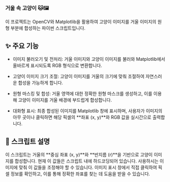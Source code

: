 ### 거울 속 고양이 🐱🖼️
이 프로젝트는 OpenCV와 Matplotlib을 활용하여 고양이 이미지를 거울 이미지의 원형 부분에 합성하는 파이썬 스크립트입니다.

## ✨ 주요 기능
* 이미지 불러오기 및 전처리: 거울 이미지와 고양이 이미지를 불러와 Matplotlib에서 올바르게 표시되도록 RGB 형식으로 변환합니다.

* 고양이 이미지 크기 조절: 고양이 이미지를 거울의 크기에 맞춰 조절하여 자연스러운 합성을 가능하게 합니다.

* 원형 마스킹 및 합성: 거울 영역에 대한 정확한 원형 마스크를 생성하고, 이를 이용해 고양이 이미지를 거울 배경에 부드럽게 합성합니다.

* 대화형 표시: 최종 합성된 이미지를 Matplotlib 창에 표시하며, 사용자가 이미지의 아무 곳이나 클릭하면 해당 픽셀의 **좌표 (x, y)**와 RGB 값을 실시간으로 출력합니다.

## 🚀 스크립트 설명
이 스크립트는 거울의 **중심 좌표 (x, y)**와 **반지름 (r)**을 기반으로 고양이 이미지를 합성합니다. 현재 이 값들은 스크립트 내에 하드코딩되어 있습니다. 사용하시는 이미지에 맞춰 이 값들을 조정해야 할 수 있습니다. 이미지 표시 창에서 직접 클릭하여 픽셀 정보를 확인하고, 이를 통해 정확한 좌표를 찾는 데 도움을 받을 수 있습니다.
